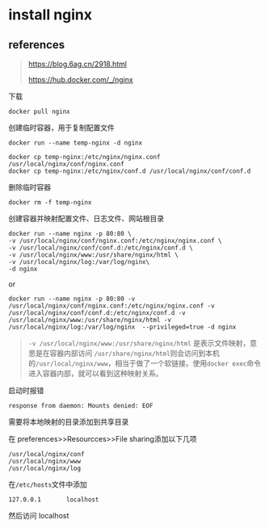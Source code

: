 # install nginx

## references

> https://blog.6ag.cn/2918.html
>
> https://hub.docker.com/_/nginx

下载

```
docker pull nginx
```

创建临时容器，用于复制配置文件

```
docker run --name temp-nginx -d nginx

docker cp temp-nginx:/etc/nginx/nginx.conf /usr/local/nginx/conf/nginx.conf
docker cp temp-nginx:/etc/nginx/conf.d /usr/local/nginx/conf/conf.d
```

删除临时容器

```
docker rm -f temp-nginx
```

创建容器并映射配置文件、日志文件、网站根目录

```
docker run --name nginx -p 80:80 \
-v /usr/local/nginx/conf/nginx.conf:/etc/nginx/nginx.conf \
-v /usr/local/nginx/conf/conf.d:/etc/nginx/conf.d \
-v /usr/local/nginx/www:/usr/share/nginx/html \
-v /usr/local/nginx/log:/var/log/nginx\
-d nginx
```

or

```
docker run --name nginx -p 80:80 -v /usr/local/nginx/conf/nginx.conf:/etc/nginx/nginx.conf -v /usr/local/nginx/conf/conf.d:/etc/nginx/conf.d -v /usr/local/nginx/www:/usr/share/nginx/html -v /usr/local/nginx/log:/var/log/nginx  --privileged=true -d nginx
```

> `-v /usr/local/nginx/www:/usr/share/nginx/html` 是表示文件映射，意思是在容器内部访问 `/usr/share/nginx/html`则会访问到本机的`/usr/local/nginx/www`，相当于做了一个软链接。使用`docker exec`命令进入容器内部，就可以看到这种映射关系。

启动时报错

```
response from daemon: Mounts denied: EOF
```

需要将本地映射的目录添加到共享目录

在 preferences>>Resourcces>>File sharing添加以下几项

```
/usr/local/nginx/conf
/usr/local/nginx/www
/usr/local/nginx/log
```

在`/etc/hosts`文件中添加

```
127.0.0.1       localhost
```

然后访问 localhost